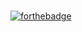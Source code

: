 # 
[![forthebadge](https://forthebadge.com/images/badges/made-with-python.svg)](https://forthebadge.com)